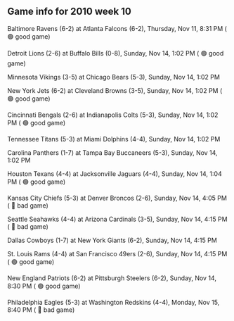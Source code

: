 ## Game info for 2010 week 10
Baltimore Ravens (6-2) at Atlanta Falcons (6-2), Thursday, Nov 11, 8:31 PM (	:green_circle: good game)



Detroit Lions (2-6) at Buffalo Bills (0-8), Sunday, Nov 14, 1:02 PM (	:green_circle: good game)

Minnesota Vikings (3-5) at Chicago Bears (5-3), Sunday, Nov 14, 1:02 PM

New York Jets (6-2) at Cleveland Browns (3-5), Sunday, Nov 14, 1:02 PM (	:green_circle: good game)

Cincinnati Bengals (2-6) at Indianapolis Colts (5-3), Sunday, Nov 14, 1:02 PM (	:green_circle: good game)

Tennessee Titans (5-3) at Miami Dolphins (4-4), Sunday, Nov 14, 1:02 PM

Carolina Panthers (1-7) at Tampa Bay Buccaneers (5-3), Sunday, Nov 14, 1:02 PM

Houston Texans (4-4) at Jacksonville Jaguars (4-4), Sunday, Nov 14, 1:04 PM (	:green_circle: good game)



Kansas City Chiefs (5-3) at Denver Broncos (2-6), Sunday, Nov 14, 4:05 PM (	:red_circle: bad game)

Seattle Seahawks (4-4) at Arizona Cardinals (3-5), Sunday, Nov 14, 4:15 PM (	:red_circle: bad game)

Dallas Cowboys (1-7) at New York Giants (6-2), Sunday, Nov 14, 4:15 PM

St. Louis Rams (4-4) at San Francisco 49ers (2-6), Sunday, Nov 14, 4:15 PM (	:green_circle: good game)



New England Patriots (6-2) at Pittsburgh Steelers (6-2), Sunday, Nov 14, 8:30 PM (	:green_circle: good game)



Philadelphia Eagles (5-3) at Washington Redskins (4-4), Monday, Nov 15, 8:40 PM (	:red_circle: bad game)

